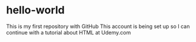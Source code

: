 # hello-world
This is my first repository with GitHub
This account is being set up so I can continue with a tutorial about HTML at Udemy.com
